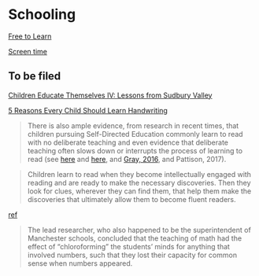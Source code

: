 # Schooling

[Free to Learn]()

[Screen time]()





## To be filed


[Children Educate Themselves IV: Lessons from Sudbury Valley](https://www.psychologytoday.com/us/blog/freedom-learn/200808/children-educate-themselves-iv-lessons-sudbury-valley)

[5 Reasons Every Child Should Learn Handwriting](https://www.psychologytoday.com/us/blog/raising-readers-writers-and-spellers/202406/why-schools-should-teach-handwriting-in-a-digital)

> There is also ample evidence, from research in recent times, that children pursuing Self-Directed Education commonly learn to read with no deliberate teaching and even evidence that deliberate teaching often slows down or interrupts the process of learning to read (see [here](https://www.psychologytoday.com/us/blog/freedom-learn/201002/children-teach-themselves-read) and [here](https://www.psychologytoday.com/us/blog/freedom-learn/201002/children-teach-themselves-read), and [Gray, 2016](https://www.petergray.org/_files/ugd/b4b4f9_e2a61c6529904170a9ff4c03cfaf29a3.pdf), and Pattison, 2017).

> Children learn to read when they become intellectually engaged with reading and are ready to make the necessary discoveries. Then they look for clues, wherever they can find them, that help them make the discoveries that ultimately allow them to become fluent readers.

[ref](https://www.psychologytoday.com/us/blog/freedom-to-learn/202306/nothing-worth-learning-can-be-taught)

> The lead researcher, who also happened to be the superintendent of Manchester schools, concluded that the teaching of math had the effect of “chloroforming” the students’ minds for anything that involved numbers, such that they lost their capacity for common sense when numbers appeared.
